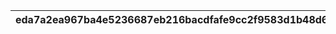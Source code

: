 |eda7a2ea967ba4e5236687eb216bacdfafe9cc2f9583d1b48d6a12f7b8c4c120|a66193b4e0ed7f86f555808c7db4ec55cc2370612933031e48acafe02777cd5a|e6a0bc600dad2892c9c2a261ffd5242f3c3c9012149c2129fbb1c523a3c58cd5|fdfb228ae2b680704c4ebb9556264729690db72f0bcd4cc28fb9e2bc87785c4a|b21d2e83541af610a8b7fce620fc8fda4e757f759b96c59b13e736590182c01c|68414c408ac63baba6efe54e407a850da5618bfa40ba69a00577d9224370deb7|d9459a144ceb4e8ae33ff8d3ead40d383a3986bc76dbcad406c1f48b2af49dad|faac2b25b1611445b25a70be91c40617d0faeb8ca4b35d641546c59a6abc4be5|f691eb09d871145f690d1adcbe1ccf171f2000223d3428efb0298fedc8063bca|07053bfa96ff0faefdc5509b4fee0c839f4ea72eb40a152ed3cb71a22cc97ae2|3199fef4e326316b752313354ad59335f74a471ac1ae006c77ee95b46acb0184|a3e77944dfc92421a070107608a8f957a99d09a95bfc79cb4f7177c49dea2c46|573908a464037bc771e4ea3a09026a5ce460860fdc1d1d69aa55c9bb48ca78a7|94bd3c7d701291fdc8cb3327007b65f7177458eab776ffcaacd36edd24f463c6|10a2836e9159c76ab7b629fca86a2a77523ef100eec8b13399cbc51ac7c3043b|ae3238585e3ce3c45890ab59f7dad8488171b0ee341cf969c277f8aee76f7d3b|9e44be682582da6e495cbf7ae511b1209b2fda72c811c4cbbef2866be7ba7d68|2e9cd461b720ae4dc7e41372957cd05579a3abd6c316954114ac6f065878ecc9|9b71e9112949364873a309eca1e98bccb73569b11d89624f3e1ef89bf73c2ba5|ba4838bef5ae8d6629fcf38b11f38a4dabdbc223901801d08cd9058c899b823e|ce438f05032353911e235692b1297e41da7d28b2ae86cc737c1590bf63c254ae|
| --- | --- | --- | --- | --- | --- | --- | --- | --- | --- | --- | --- | --- | --- | --- | --- | --- | --- | --- | --- | --- |